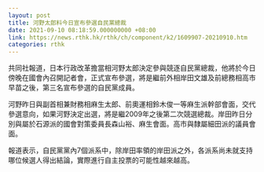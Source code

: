 ```yaml
---
layout: post
title: 河野太郎料今日宣布參選自民黨總裁
date: 2021-09-10 08:18:59.000000000 +08:00
link: https://news.rthk.hk/rthk/ch/component/k2/1609907-20210910.htm
categories: rthk
---
```


共同社報道，日本行政改革擔當相河野太郎決定參與競逐自民黨總裁，他將於今日傍晚在國會內召開記者會，正式宣布參選，將是繼前外相岸田文雄及前總務相高市早苗之後，第三名宣布參選的自民黨成員。

河野昨日與副首相兼財務相麻生太郎、前奧運相鈴木俊一等麻生派幹部會面，交代參選意向，如果河野決定出選，將是繼2009年之後第二次競選總裁。岸田昨日分別與屬於石源派的國會對策委員長森山裕、麻生會面。高市與隸屬細田派的議員會面。

報道表示，自民黨黨內7個派系中，除岸田率領的岸田派之外，各派系尚未就支持哪位候選人得出結論，實際進行自主投票的可能性越來越高。
